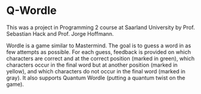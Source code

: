 # Q-Wordle
This was a project in Programming 2 course at Saarland University by Prof. Sebastian Hack and Prof. Jorge Hoffmann.

Wordle is a game similar to Mastermind. The goal is to guess a word in as few attempts as possible. For each guess, feedback is provided on which characters are correct and at the correct position (marked in green), which characters occur in the final word but at another position (marked in yellow), and which characters do not occur in the final word (marked in gray). It also supports Quantum Wordle (putting a quantum twist on the game).
